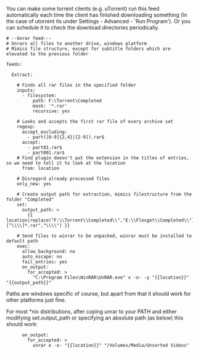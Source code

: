 You can make some torrent clients (e.g. uTorrent) run this feed automatically each time the client has finished downloading something (In the case of utorrent its under Settings - Advanced - 'Run Program'). Or you can schedule it to check the download directories periodically.


    # --Unrar feed---
    # Unrars all files to another drive, windows platform 
    # Mimics file structure, except for subtitle folders which are elevated to the previous folder
    
    feeds:
    
      Extract:
    
        # Finds all rar files in the specified folder
        inputs:
          - filesystem:
              path: F:\Torrent\Completed
              mask: '*.rar'
              recursive: yes
    
        # Looks and accepts the first rar file of every archive set
        regexp:
          accept_excluding:
            - part([0-9]{2,4}|[2-9]).rar$
          accept:
            - part01.rar$
            - part001.rar$
        # Find plugin doesn't put the extension in the titles of entries, so we need to tell it to look at the location
          from: location
    
        # Disregard already processed files
        only_new: yes
    
        # Create output path for extraction, mimics filestructure from the folder "Completed"
        set:
          output_path: >
            {{ location|replace("F:\\Torrent\\Completed\\","E:\\Flexget\\Completed\\")|re_replace("\\\\Subs\\\\","\\\\")|re_replace("\\\\[^\\\\]*.rar","\\\\") }}
    
        # Send files to winrar to be unpacked, winrar must be installed to default path
        exec:
          allow_background: no
          auto_escape: no
          fail_entries: yes
          on_output:
            for_accepted: >
              "C:\Program Files\WinRAR\UnRAR.exe" x -o- -y "{{location}}" "{{output_path}}"


Paths are windows specific of course, but apart from that it should work for other platforms just fine.

For most *nix distributions, after coping unrar to your PATH and either modifying set.output_path or specifying an absolute path (as below) this should work:


    
          on_output:
            for_accepted: >
              unrar e -o- "{{location}}" "/Volumes/Media/Unsorted Videos"
    

